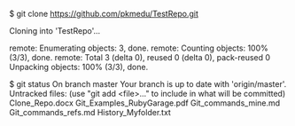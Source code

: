 \$ git clone https://github.com/pkmedu/TestRepo.git

Cloning into 'TestRepo'...

remote: Enumerating objects: 3, done.
remote: Counting objects: 100% (3/3), done.
remote: Total 3 (delta 0), reused 0 (delta 0), pack-reused 0
Unpacking objects: 100% (3/3), done.

\$ git status
On branch master
Your branch is up to date with 'origin/master'.
Untracked files:
(use "git add \<file\>..." to include in what will be committed)
Clone_Repo.docx
Git_Examples_RubyGarage.pdf
Git_commands_mine.md
Git_commands_refs.md
History_Myfolder.txt

